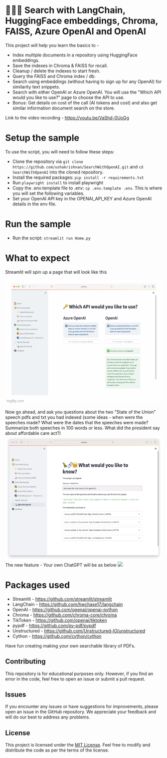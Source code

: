 # 🦜🔗🤗  Search with LangChain, HuggingFace embeddings, Chroma, FAISS, Azure OpenAI and OpenAI

This project will help you learn the basics to -
- Index multiple documents in a repository using HuggingFace embeddings.
- Save the indexes in Chroma &  FAISS for recall.
- Cleanup / delete the indexes to start fresh.
- Query the FAISS and Chroma index / db.
- Search using embeddings (without having to sign up for any OpenAI) for similarity text snippets.
- Search with either OpenAI or Azure OpenAI.  You will use the "Which API would you like to use?" page to choose the API to use.
- Bonus: Get details on cost of the call (AI tokens and cost) and also get similar information document search on the store.

Link to the video recording - https://youtu.be/VaShd-0UoGg

# Setup the sample
To use the script, you will need to follow these steps:
- Clone the repository via `git clone https://github.com/ushakrishnan/SearchWithOpenAI.git` and `cd SearchWithOpenAI` into the cloned repository.
- Install the required packages: `pip install -r requirements.txt`
- Run `playwright install` to install playwright
- Copy the .env.template file to .env: `cp .env.template .env`. This is where you will set the following variables.
- Set your OpenAI API key in the OPENAI_API_KEY and Azure OpenAI details in the env file.  
   
# Run the sample
- Run the script: `streamlit run Home.py`

# What to expect
Streamlit will spin up a page that will look like this

<img src="/assets/start.gif" height=400>

Now go ahead, and ask you questions about the two "State of the Union" speech pdfs and txt you had indexed (some ideas - when were the speeches made? What were the dates that the speeches were made? Summarize both speeches in 100 words or less. What did the president say about affordable care act?)
<img src="/assets/page.png" height=400>
The new feature - Your own ChatGPT will be as below
<img src="/assets/chatgpt.png" height=400>


# Packages used
- Streamlit - https://github.com/streamlit/streamlit
- LangChain - https://github.com/hwchase17/langchain
- OpenAI - https://github.com/openai/openai-python
- Chroma - https://github.com/chroma-core/chroma
- TikToken - https://github.com/openai/tiktoken
- pypdf - https://github.com/py-pdf/pypdf
- Unstructured - https://github.com/Unstructured-IO/unstructured
- Cython - https://github.com/cython/cython

Have fun creating making your own searchable library of PDFs.


## Contributing

This repository is for educational purposes only. However, if you find an error in the code, feel free to open an issue or submit a pull request.


## Issues

If you encounter any issues or have suggestions for improvements, please open an issue in the GitHub repository. We appreciate your feedback and will do our best to address any problems.

## License

This project is licensed under the [MIT License](LICENSE). Feel free to modify and distribute the code as per the terms of the license.
